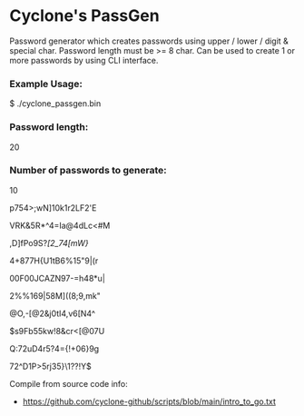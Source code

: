 # Cyclone's PassGen

Password generator which creates passwords using upper / lower / digit & special char. Password length must be >= 8 char. Can be used to create 1 or more passwords by using CLI interface.

### Example Usage:
$ ./cyclone_passgen.bin
### Password length:

20

### Number of passwords to generate:

10

p754>;wN]10k1r2LF2'E

VRK&5R*^4=Ia@4dLc<#M

,D]fPo9S?_[2_74[mW}_

4+877H{U1tB6%15"9|(r

00F00JCAZN97-=h48*u|

2%%169|58M]((8;9,mk"

@O,-[@2&j0tI4,v6[N4^

$s9Fb55kw!8&cr<[@07U

Q:72uD4r5?4={!+06}9g

72^D1P>5rj35}\1??!Y$

Compile from source code info:
- https://github.com/cyclone-github/scripts/blob/main/intro_to_go.txt
